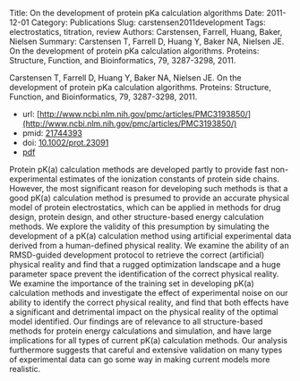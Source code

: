 Title: On the development of protein pKa calculation algorithms
Date: 2011-12-01
Category: Publications
Slug: carstensen2011development
Tags: electrostatics, titration, review
Authors: Carstensen, Farrell, Huang, Baker, Nielsen
Summary: Carstensen T, Farrell D, Huang Y, Baker NA, Nielsen JE. On the development of protein pKa calculation algorithms. Proteins: Structure, Function, and Bioinformatics, 79, 3287-3298, 2011. 

Carstensen T, Farrell D, Huang Y, Baker NA, Nielsen JE. On the development of protein pKa calculation algorithms. Proteins: Structure, Function, and Bioinformatics, 79, 3287-3298, 2011. 

* url: [http://www.ncbi.nlm.nih.gov/pmc/articles/PMC3193850/](http://www.ncbi.nlm.nih.gov/pmc/articles/PMC3193850/)
* pmid: [21744393](21744393)
* doi: [10.1002/prot.23091](10.1002/prot.23091)
* [pdf](http://sobolevnrm.github.io/papers/carstensen2011development.pdf)

Protein pK(a) calculation methods are developed partly to provide fast non-experimental estimates of the ionization constants of protein side chains. However, the most significant reason for developing such methods is that a good pK(a) calculation method is presumed to provide an accurate physical model of protein electrostatics, which can be applied in methods for drug design, protein design, and other structure-based energy calculation methods. We explore the validity of this presumption by simulating the development of a pK(a) calculation method using artificial experimental data derived from a human-defined physical reality. We examine the ability of an RMSD-guided development protocol to retrieve the correct (artificial) physical reality and find that a rugged optimization landscape and a huge parameter space prevent the identification of the correct physical reality. We examine the importance of the training set in developing pK(a) calculation methods and investigate the effect of experimental noise on our ability to identify the correct physical reality, and find that both effects have a significant and detrimental impact on the physical reality of the optimal model identified. Our findings are of relevance to all structure-based methods for protein energy calculations and simulation, and have large implications for all types of current pK(a) calculation methods. Our analysis furthermore suggests that careful and extensive validation on many types of experimental data can go some way in making current models more realistic.
